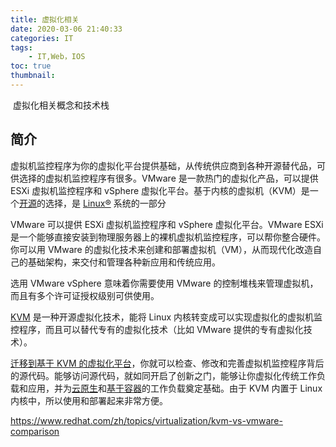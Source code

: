```yaml
---
title: 虚拟化相关
date: 2020-03-06 21:40:33
categories: IT
tags:
    - IT,Web，IOS
toc: true
thumbnail: 
---
```


​	虚拟化相关概念和技术栈

<!--more-->

## 简介

虚拟机监控程序为你的虚拟化平台提供基础，从传统供应商到各种开源替代品，可供选择的虚拟机监控程序有很多。VMware 是一款热门的虚拟化产品，可以提供 ESXi 虚拟机监控程序和 vSphere 虚拟化平台。基于内核的虚拟机（KVM）是一个[开源](https://www.redhat.com/zh/about/open-source)的选择，是 [Linux®](https://www.redhat.com/zh/topics/linux) 系统的一部分

VMware 可以提供 ESXi 虚拟机监控程序和 vSphere 虚拟化平台。VMware ESXi 是一个能够直接安装到物理服务器上的裸机虚拟机监控程序，可以帮你整合硬件。你可以用 VMware 的虚拟化技术来创建和部署虚拟机（VM），从而现代化改造自己的基础架构，来交付和管理各种新应用和传统应用。

选用 VMware vSphere 意味着你需要使用 VMware 的控制堆栈来管理虚拟机，而且有多个许可证授权级别可供使用。

[KVM](https://www.redhat.com/zh/topics/virtualization/what-is-KVM) 是一种开源虚拟化技术，能将 Linux 内核转变成可以实现虚拟化的虚拟机监控程序，而且可以替代专有的虚拟化技术（比如 VMware 提供的专有虚拟化技术）。

[迁移到基于 KVM 的虚拟化平台](https://www.redhat.com/zh/topics/virtualization/why-migrate-your-virtual-infrastructure-to-red-hat)，你就可以检查、修改和完善虚拟机监控程序背后的源代码。能够访问源代码，就如同开启了创新之门，能够让你虚拟化传统工作负载和应用，并为[云原生](https://www.redhat.com/zh/topics/cloud-native-apps)和[基于容器](https://www.redhat.com/zh/topics/containers-v1)的工作负载奠定基础。由于 KVM 内置于 Linux 内核中，所以使用和部署起来非常方便。

https://www.redhat.com/zh/topics/virtualization/kvm-vs-vmware-comparison
